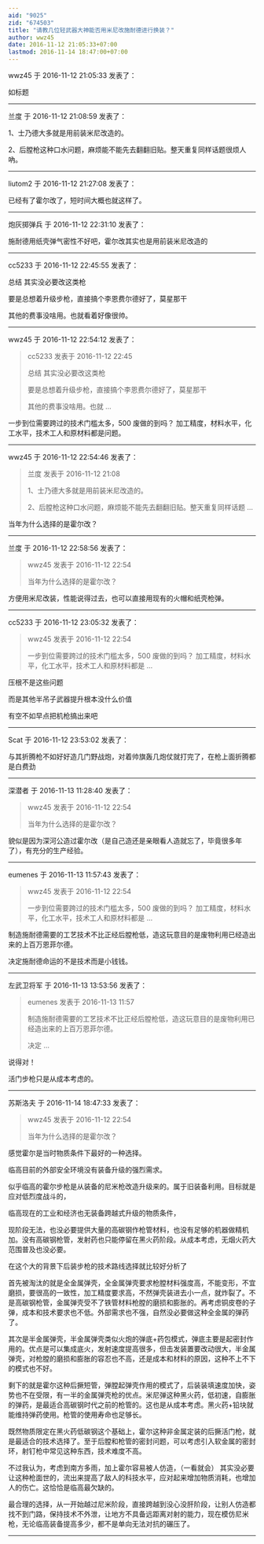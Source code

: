 ```yaml
---
aid: "9025"
zid: "674503"
title: "请教几位轻武器大神能否用米尼改施耐德进行换装？"
author: wwz45
date: 2016-11-12 21:05:33+07:00
lastmod: 2016-11-14 18:47:00+07:00
---
```


wwz45 于 2016-11-12 21:05:33 发表了：

如标题

---

兰度 于 2016-11-12 21:08:59 发表了：

1、士乃德大多就是用前装米尼改造的。

2、后膛枪这种口水问题，麻烦能不能先去翻翻旧贴。整天重复同样话题很烦人吶。

---

liutom2 于 2016-11-12 21:27:08 发表了：

已经有了霍尔改了，短时间大概也就这样了。

---

炮灰掷弹兵 于 2016-11-12 22:31:10 发表了：

施耐德用纸壳弹气密性不好吧，霍尔改其实也是用前装米尼改造的

---

cc5233 于 2016-11-12 22:45:55 发表了：

总结 其实没必要改这类枪

要是总想着升级步枪，直接搞个李恩费尔德好了，莫星那干

其他的费事没啥用。也就看着好像很帅。

---

wwz45 于 2016-11-12 22:54:12 发表了：

> cc5233 发表于 2016-11-12 22:45
>
> 总结 其实没必要改这类枪
>
> 要是总想着升级步枪，直接搞个李恩费尔德好了，莫星那干
>
> 其他的费事没啥用。也就 ...

一步到位需要跨过的技术门槛太多，500 废做的到吗？ 加工精度，材料水平，化工水平，技术工人和原材料都是问题。

---

wwz45 于 2016-11-12 22:54:46 发表了：

> 兰度 发表于 2016-11-12 21:08
>
> 1、士乃德大多就是用前装米尼改造的。
>
> 2、后膛枪这种口水问题，麻烦能不能先去翻翻旧贴。整天重复同样话题 ...

当年为什么选择的是霍尔改？

---

兰度 于 2016-11-12 22:58:56 发表了：

> wwz45 发表于 2016-11-12 22:54
>
> 当年为什么选择的是霍尔改？

方便用米尼改装，性能说得过去，也可以直接用现有的火帽和纸壳枪弹。

---

cc5233 于 2016-11-12 23:05:32 发表了：

> wwz45 发表于 2016-11-12 22:54
>
> 一步到位需要跨过的技术门槛太多，500 废做的到吗？ 加工精度，材料水平，化工水平，技术工人和原材料都是 ...

压根不是这些问题

而是其他半吊子武器提升根本没什么价值

有空不如早点把机枪搞出来吧

---

Scat 于 2016-11-12 23:53:02 发表了：

与其折腾枪不如好好造几门野战炮，对着帅旗轰几炮仗就打完了，在枪上面折腾都是白费劲

---

深潜者 于 2016-11-13 11:28:40 发表了：

> wwz45 发表于 2016-11-12 22:54
>
> 当年为什么选择的是霍尔改？

貌似是因为深河公造过霍尔改（是自己造还是亲眼看人造就忘了，毕竟很多年了），有充分的生产经验。

---

eumenes 于 2016-11-13 11:57:43 发表了：

> wwz45 发表于 2016-11-12 22:54
>
> 一步到位需要跨过的技术门槛太多，500 废做的到吗？ 加工精度，材料水平，化工水平，技术工人和原材料都是 ...

制造施耐德需要的工艺技术不比正经后膛枪低，造这玩意目的是废物利用已经造出来的上百万恩菲尔德。

决定施耐德命运的不是技术而是小钱钱。

---

左武卫将军 于 2016-11-13 13:53:56 发表了：

> eumenes 发表于 2016-11-13 11:57
>
> 制造施耐德需要的工艺技术不比正经后膛枪低，造这玩意目的是废物利用已经造出来的上百万恩菲尔德。
>
> 决定 ...

说得对！

活门步枪只是从成本考虑的。

---

苏斯洛夫 于 2016-11-14 18:47:33 发表了：

> wwz45 发表于 2016-11-12 22:54
>
> 当年为什么选择的是霍尔改？

感觉霍尔是当时物质条件下最好的一种选择。

临高目前的外部安全环境没有装备升级的强烈需求。

似乎临高的霍尔步枪是从装备的尼米枪改造升级来的。属于旧装备利用。目标就是应对低烈度战斗的，

临高现在的工业和经济也无装备跨越式升级的物质条件，

现阶段无法，也没必要提供大量的高碳钢作枪管材料，也没有足够的机器做精机加。没有高碳钢枪管，发射药也只能停留在黑火药阶段。从成本考虑，无烟火药大范围普及也没必要。

在这个大的背景下后装步枪的技术路线选择就比较好分析了

首先被淘汰的就是全金属弹壳，全金属弹壳要求枪膛材料强度高，不能变形，不宜磨损，要很高的一致性，加工精度要求高，不然弹壳装进去小一点，就炸裂了。不是高碳钢枪管，金属弹壳受不了铁管材料枪膛的磨损和膨胀的。再考虑铜皮卷的子弹，成本和技术要求也不低。外部需求也不强，自然没必要做这种全金属的弹药了。

其次是半金属弹壳，半金属弹壳类似火炮的弹底+药包模式，弹底主要是起密封作用的。优点是可以集成底火，发射速度提高很多，但击发装置要改动很大，半金属弹壳，对枪膛的磨损和膨胀的容忍也不高，还是成本和材料的原因，这种不上不下的模式也不好。

剩下的就是霍尔这种后撅短管，弹膛起弹壳作用的模式了，后装装填速度加快，姿势也不在受限，有一半的金属弹壳枪的优点。米尼弹这种黑火药，低初速，自膨胀的弹药，是最适合高碳钢时代之前的枪管的。这也是从成本考虑。黑火药+铅块就能维持弹药使用。枪管的使用寿命也足够长。

既然物质限定在黑火药低碳钢这个基础上，霍尔这种非金属定装的后撅活门枪，就是最适合的技术选择了。至于后膛和枪管的密封问题，可以考虑引入软金属的密封环，射钉枪中常见这种东西，技术难度不高。

不过我认为，考虑到南方多雨，加上霍尔容易被人仿造，（一看就会） 其实没必要让这种枪面世的，流出来提高了敌人的科技水平，应对起来增加物质消耗，也增加人的伤亡。这恰恰是临高最欠缺的。

最合理的选择，从一开始越过尼米阶段，直接跨越到没心没肝阶段，让别人仿造都找不到门路，保持技术不外泄，让地方不具备远距离对射的能力，现在模仿尼米枪，无论临高装备提高多少，都不是单向无法对抗的碾压了。

---
